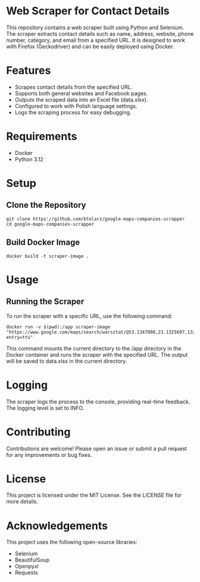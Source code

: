 # Web Scraper for Contact Details

This repository contains a web scraper built using Python and Selenium. The scraper extracts contact details such as name, address, website, phone number, category, and email from a specified URL. It is designed to work with Firefox (Geckodriver) and can be easily deployed using Docker.

# Features

- Scrapes contact details from the specified URL.
- Supports both general websites and Facebook pages.
- Outputs the scraped data into an Excel file (data.xlsx).
- Configured to work with Polish language settings.
- Logs the scraping process for easy debugging.

# Requirements

- Docker
- Python 3.12

# Setup

## Clone the Repository

```
git clone https://github.com/btolarz/google-maps-companies-scrapper
cd google-maps-companies-scrapper
```

## Build Docker Image

```
docker build -t scraper-image .
```

# Usage

## Running the Scraper

To run the scraper with a specific URL, use the following command:

```
docker run -v $(pwd):/app scraper-image "https://www.google.com/maps/search/warsztat/@53.1347098,23.1325697,13z/data=!3m1!4b1?entry=ttu"
```

This command mounts the current directory to the /app directory in the Docker container and runs the scraper with the specified URL. The output will be saved to data.xlsx in the current directory.

# Logging

The scraper logs the process to the console, providing real-time feedback. The logging level is set to INFO.

# Contributing

Contributions are welcome! Please open an issue or submit a pull request for any improvements or bug fixes.

# License

This project is licensed under the MIT License. See the LICENSE file for more details.

# Acknowledgements

This project uses the following open-source libraries:

- Selenium
- BeautifulSoup
- Openpyxl
- Requests